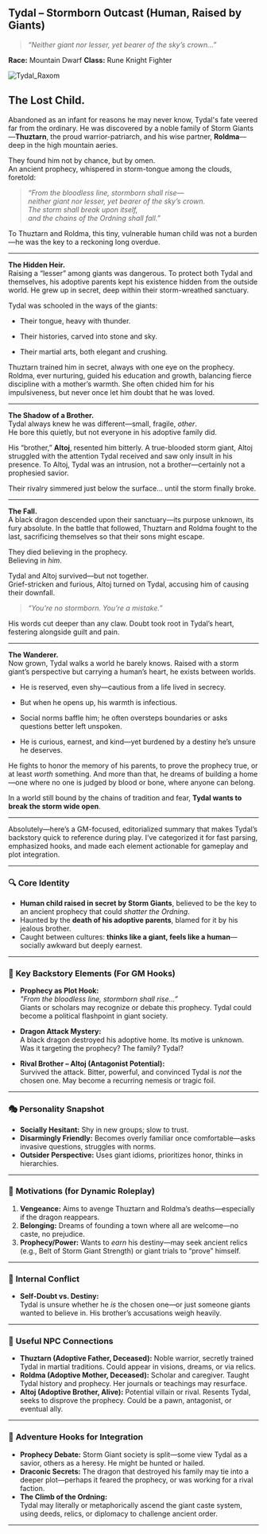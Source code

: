 ## **Tydal – Stormborn Outcast (Human, Raised by Giants)**  
> *“Neither giant nor lesser, yet bearer of the sky’s crown…”*

**Race:** Mountain Dwarf
**Class:** Rune Knight Fighter

![Tydal_Raxom](https://github.com/user-attachments/assets/d48bb8d2-efb3-47b2-bc7a-38bac8cde3c0)

## **The Lost Child.**  
Abandoned as an infant for reasons he may never know, Tydal's fate veered far from the ordinary. He was discovered by a noble family of Storm Giants—**Thuztarn**, the proud warrior-patriarch, and his wise partner, **Roldma**—deep in the high mountain aeries.

They found him not by chance, but by omen.  
An ancient prophecy, whispered in storm-tongue among the clouds, foretold:

> _“From the bloodless line, stormborn shall rise—  
> neither giant nor lesser, yet bearer of the sky’s crown.  
> The storm shall break upon itself,  
> and the chains of the Ordning shall fall.”_

To Thuztarn and Roldma, this tiny, vulnerable human child was not a burden—he was the key to a reckoning long overdue.

---

**The Hidden Heir.**  
Raising a “lesser” among giants was dangerous. To protect both Tydal and themselves, his adoptive parents kept his existence hidden from the outside world. He grew up in secret, deep within their storm-wreathed sanctuary.

Tydal was schooled in the ways of the giants:

- Their tongue, heavy with thunder.
    
- Their histories, carved into stone and sky.
    
- Their martial arts, both elegant and crushing.
    

Thuztarn trained him in secret, always with one eye on the prophecy. Roldma, ever nurturing, guided his education and growth, balancing fierce discipline with a mother’s warmth. She often chided him for his impulsiveness, but never once let him doubt that he was loved.

---

**The Shadow of a Brother.**  
Tydal always knew he was different—small, fragile, _other_.  
He bore this quietly, but not everyone in his adoptive family did.

His “brother,” **Altoj**, resented him bitterly. A true-blooded storm giant, Altoj struggled with the attention Tydal received and saw only insult in his presence. To Altoj, Tydal was an intrusion, not a brother—certainly not a prophesied savior.

Their rivalry simmered just below the surface… until the storm finally broke.

---

**The Fall.**  
A black dragon descended upon their sanctuary—its purpose unknown, its fury absolute. In the battle that followed, Thuztarn and Roldma fought to the last, sacrificing themselves so that their sons might escape.

They died believing in the prophecy.  
Believing in _him_.

Tydal and Altoj survived—but not together.  
Grief-stricken and furious, Altoj turned on Tydal, accusing him of causing their downfall.

> _“You’re no stormborn. You’re a mistake.”_

His words cut deeper than any claw. Doubt took root in Tydal’s heart, festering alongside guilt and pain.

---

**The Wanderer.**  
Now grown, Tydal walks a world he barely knows. Raised with a storm giant’s perspective but carrying a human’s heart, he exists between worlds.

- He is reserved, even shy—cautious from a life lived in secrecy.
    
- But when he opens up, his warmth is infectious.
    
- Social norms baffle him; he often oversteps boundaries or asks questions better left unspoken.
    
- He is curious, earnest, and kind—yet burdened by a destiny he’s unsure he deserves.
    

He fights to honor the memory of his parents, to prove the prophecy true, or at least _worth_ something. And more than that, he dreams of building a home—one where no one is judged by blood or bone, where anyone can belong.

In a world still bound by the chains of tradition and fear, **Tydal wants to break the storm wide open**.

---


Absolutely—here’s a GM-focused, editorialized summary that makes Tydal’s backstory quick to reference during play. I’ve categorized it for fast parsing, emphasized hooks, and made each element actionable for gameplay and plot integration.

---

### 🔍 **Core Identity**
- **Human child raised in secret by Storm Giants**, believed to be the key to an ancient prophecy that could *shatter the Ordning*.
- Haunted by the **death of his adoptive parents**, blamed for it by his jealous brother.
- Caught between cultures: **thinks like a giant, feels like a human**—socially awkward but deeply earnest.

---

### 🧩 **Key Backstory Elements (For GM Hooks)**
- **Prophecy as Plot Hook:**  
  *"From the bloodless line, stormborn shall rise…”*  
  Giants or scholars may recognize or debate this prophecy. Tydal could become a political flashpoint in giant society.

- **Dragon Attack Mystery:**  
  A black dragon destroyed his adoptive home. Its motive is unknown. Was it targeting the prophecy? The family? Tydal?

- **Rival Brother – Altoj (Antagonist Potential):**  
  Survived the attack. Bitter, powerful, and convinced Tydal is *not* the chosen one. May become a recurring nemesis or tragic foil.

---

### 🎭 **Personality Snapshot**
- **Socially Hesitant:** Shy in new groups; slow to trust.
- **Disarmingly Friendly:** Becomes overly familiar once comfortable—asks invasive questions, struggles with norms.
- **Outsider Perspective:** Uses giant idioms, prioritizes honor, thinks in hierarchies.

---

### 🎯 **Motivations (for Dynamic Roleplay)**
1. **Vengeance:** Aims to avenge Thuztarn and Roldma’s deaths—especially if the dragon reappears.
2. **Belonging:** Dreams of founding a town where all are welcome—no caste, no prejudice.
3. **Prophecy/Power:** Wants to *earn* his destiny—may seek ancient relics (e.g., Belt of Storm Giant Strength) or giant trials to “prove” himself.

---

### 🧠 **Internal Conflict**
- **Self-Doubt vs. Destiny:**  
  Tydal is unsure whether he *is* the chosen one—or just someone giants wanted to believe in. His brother’s accusations weigh heavily.

---

### 🧬 **Useful NPC Connections**
- **Thuztarn (Adoptive Father, Deceased):** Noble warrior, secretly trained Tydal in martial traditions. Could appear in visions, dreams, or via relics.
- **Roldma (Adoptive Mother, Deceased):** Scholar and caregiver. Taught Tydal history and prophecy. Her journals or teachings may resurface.
- **Altoj (Adoptive Brother, Alive):** Potential villain or rival. Resents Tydal, seeks to disprove the prophecy. Could be a pawn, antagonist, or eventual ally.

---

### 🧭 **Adventure Hooks for Integration**
- **Prophecy Debate:** Storm Giant society is split—some view Tydal as a savior, others as a heresy. He might be hunted or hailed.
- **Draconic Secrets:** The dragon that destroyed his family may tie into a deeper plot—perhaps it feared the prophecy, or was working for a rival faction.
- **The Climb of the Ordning:**  
  Tydal may literally or metaphorically ascend the giant caste system, using deeds, relics, or diplomacy to challenge ancient order.

---
